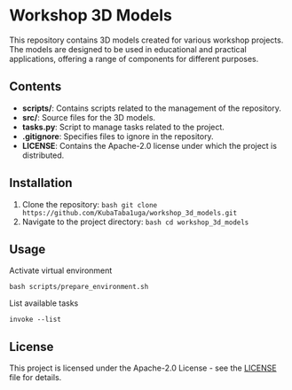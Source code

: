 # Workshop 3D Models

This repository contains 3D models created for various workshop projects. The models are designed to be used in educational and practical applications, offering a range of components for different purposes.

## Contents

- **scripts/**: Contains scripts related to the management of the repository.
- **src/**: Source files for the 3D models.
- **tasks.py**: Script to manage tasks related to the project.
- **.gitignore**: Specifies files to ignore in the repository.
- **LICENSE**: Contains the Apache-2.0 license under which the project is distributed.

## Installation

1. Clone the repository:
    `bash
    git clone https://github.com/KubaTaba1uga/workshop_3d_models.git
    `
2. Navigate to the project directory:
    `bash
    cd workshop_3d_models
    `
## Usage

Activate virtual environment
```
bash scripts/prepare_environment.sh
```

List available tasks
```
invoke --list
```

## License

This project is licensed under the Apache-2.0 License - see the [LICENSE](LICENSE) file for details.
